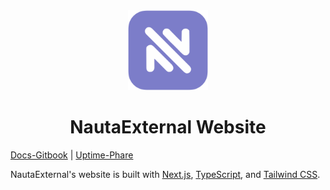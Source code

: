 <div align="center">
<picture>
    <img src="nauta-indigo.svg" width="128px">
</picture>
</div>
<h1 align="center">
NautaExternal Website 
</h1>


[Docs-Gitbook](https://docs.nautaexternal.dev) | [Uptime-Phare](https://uptime.nautaexternal.dev)

NautaExternal's website is built with [Next.js](https://nextjs.org/), [TypeScript](https://www.typescriptlang.org/), and [Tailwind CSS](https://tailwindcss.com/).
